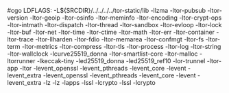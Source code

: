 #cgo LDFLAGS: -L${SRCDIR}/../../../../tor-static/lib -llzma -ltor-pubsub -ltor-version -ltor-geoip -ltor-osinfo -ltor-meminfo -ltor-encoding -ltor-crypt-ops -ltor-intmath -ltor-dispatch -ltor-thread -ltor-sandbox -ltor-evloop -ltor-lock -ltor-buf -ltor-net -ltor-time -ltor-ctime -ltor-math -ltor-err -ltor-container -ltor-trace -ltor-llharden -ltor-fdio -ltor-memarea -ltor-confmgt -ltor-fs -ltor-term -ltor-metrics -ltor-compress -ltor-tls -ltor-process -ltor-log -ltor-string -ltor-wallclock -lcurve25519_donna -ltor-smartlist-core -ltor-malloc -ltorrunner -lkeccak-tiny -led25519_donna -led25519_ref10 -lor-trunnel -ltor-app -ltor -levent_openssl -levent_pthreads -levent_core -levent -levent_extra -levent_openssl -levent_pthreads -levent_core -levent -levent_extra -lz -lz -lapps -lssl -lcrypto -lssl -lcrypto
